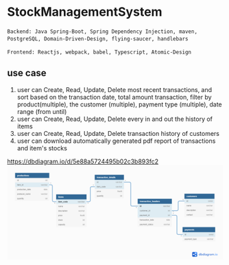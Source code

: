 # StockManagementSystem
`Backend: Java Spring-Boot, Spring Dependency Injection, maven, PostgreSQL, Domain-Driven-Design, flying-saucer, handlebars`

`Frontend: Reactjs, webpack, babel, Typescript, Atomic-Design`

## use case
1. user can Create, Read, Update, Delete most recent transactions, 
and sort based on the transaction date, total amount transaction, filter by product(multiple), the customer (multiple), payment type (multiple), date range (from until)
2. user can Create, Read, Update, Delete every in and out the history of items
3. user can Create, Read, Update, Delete transaction history of customers
4. user can download automatically generated pdf report of transactions and item's stocks


https://dbdiagram.io/d/5e88a5724495b02c3b893fc2
<img src="https://github.com/JoshEvan/StockManagementSystem/blob/master/StockManagementSystem_v2.png?raw=true"/>

